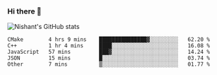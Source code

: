 ### Hi there 👋

<!--
**phoenixx1/phoenixx1** is a ✨ _special_ ✨ repository because its `README.md` (this file) appears on your GitHub profile.

Here are some ideas to get you started:

- 🔭 I’m currently working on ...
- 🌱 I’m currently learning ...
- 👯 I’m looking to collaborate on ...
- 🤔 I’m looking for help with ...
- 💬 Ask me about ...
- 📫 How to reach me: ...
- 😄 Pronouns: ...
- ⚡ Fun fact: ...
-->

![Nishant's GitHub stats](https://github-readme-stats.vercel.app/api?username=phoenixx1&count_private=true)   
<!--START_SECTION:waka-->
```text
CMake        4 hrs 9 mins    ███████████████▓░░░░░░░░░   62.20 % 
C++          1 hr 4 mins     ████░░░░░░░░░░░░░░░░░░░░░   16.08 % 
JavaScript   57 mins         ███▓░░░░░░░░░░░░░░░░░░░░░   14.24 % 
JSON         15 mins         █░░░░░░░░░░░░░░░░░░░░░░░░   03.74 % 
Other        7 mins          ▒░░░░░░░░░░░░░░░░░░░░░░░░   01.77 % 
```
<!--END_SECTION:waka-->
